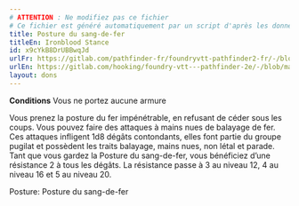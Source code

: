 ```yaml
---
# ATTENTION : Ne modifiez pas ce fichier
# Ce fichier est généré automatiquement par un script d'après les données du module Foundry VTT officiel et de sa traduction
title: Posture du sang-de-fer
titleEn: Ironblood Stance
id: x9cYkB8DrUBBwqJd
urlFr: https://gitlab.com/pathfinder-fr/foundryvtt-pathfinder2-fr/-/blob/master/data/feats/x9cYkB8DrUBBwqJd.htm
urlEn: https://gitlab.com/hooking/foundry-vtt---pathfinder-2e/-/blob/master/packs/data/feats.db/ironblood-stance.json
layout: dons
---
```

**Conditions** Vous ne portez aucune armure

Vous prenez la posture du fer impénétrable, en refusant de céder sous les coups. Vous pouvez faire des attaques à mains nues de balayage de fer. Ces attaques infligent 1d8 dégâts contondants, elles font partie du groupe pugilat et possèdent les traits balayage, mains nues, non létal et parade. Tant que vous gardez la Posture du sang-de-fer, vous bénéficiez d’une résistance 2 à tous les dégâts. La résistance passe à 3 au niveau 12, 4 au niveau 16 et 5 au niveau 20.

Posture: Posture du sang-de-fer
